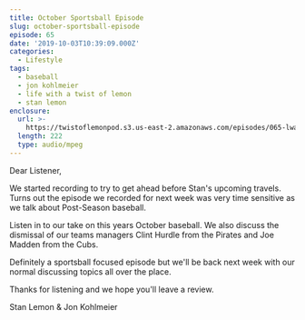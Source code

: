 ```yaml
---
title: October Sportsball Episode
slug: october-sportsball-episode
episode: 65
date: '2019-10-03T10:39:09.000Z'
categories:
  - Lifestyle
tags:
  - baseball
  - jon kohlmeier
  - life with a twist of lemon
  - stan lemon
enclosure:
  url: >-
    https://twistoflemonpod.s3.us-east-2.amazonaws.com/episodes/065-lwatol-20191003.mp3
  length: 222
  type: audio/mpeg
---
```


Dear Listener,

We started recording to try to get ahead before Stan's upcoming travels. Turns out the episode we recorded for next week was very time sensitive as we talk about Post-Season baseball.

Listen in to our take on this years October baseball. We also discuss the dismissal of our teams managers Clint Hurdle from the Pirates and Joe Madden from the Cubs.

Definitely a sportsball focused episode but we'll be back next week with our normal discussing topics all over the place.

Thanks for listening and we hope you'll leave a review.

Stan Lemon & Jon Kohlmeier

